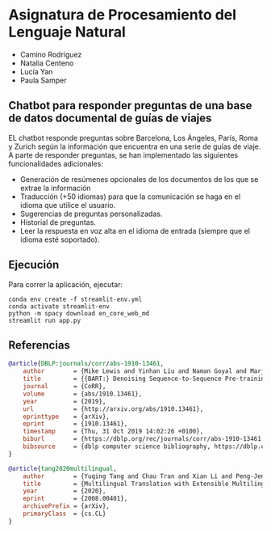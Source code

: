 # Asignatura de Procesamiento del Lenguaje Natural

- Camino Rodríguez
- Natalia Centeno
- Lucía Yan 
- Paula Samper
  
## Chatbot para responder preguntas de una base de datos documental de guías de viajes

EL chatbot responde preguntas sobre Barcelona, Los Ángeles, París, Roma y Zurich según la información que encuentra en una serie de guías de viaje.
A parte de responder preguntas, se han implementado las siguientes funcionalidades adicionales:
- Generación de resúmenes opcionales de los documentos de los que se extrae la información
- Traducción (+50 idiomas) para que la comunicación se haga en el idioma que utilice el usuario.
- Sugerencias de preguntas personalizadas.
- Historial de preguntas.
- Leer la respuesta en voz alta en el idioma de entrada (siempre que el idioma esté soportado).

## Ejecución

Para correr la aplicación, ejecutar:

~~~
conda env create -f streamlit-env.yml
conda activate streamlit-env
python -m spacy download en_core_web_md
streamlit run app.py
~~~

## Referencias

```bibtex
@article{DBLP:journals/corr/abs-1910-13461,
    author        = {Mike Lewis and Yinhan Liu and Naman Goyal and Marjan Ghazvininejad and Abdelrahman Mohamed and Omer Levy and Veselin Stoyanov and Luke Zettlemoyer},
    title         = {{BART:} Denoising Sequence-to-Sequence Pre-training for Natural Language Generation, Translation, and Comprehension},
    journal       = {CoRR},
    volume        = {abs/1910.13461},
    year          = {2019},
    url           = {http://arxiv.org/abs/1910.13461},
    eprinttype    = {arXiv},
    eprint        = {1910.13461},
    timestamp     = {Thu, 31 Oct 2019 14:02:26 +0100},
    biburl        = {https://dblp.org/rec/journals/corr/abs-1910-13461.bib},
    bibsource     = {dblp computer science bibliography, https://dblp.org}
}

@article{tang2020multilingual,
    author        = {Yuqing Tang and Chau Tran and Xian Li and Peng-Jen Chen and Naman Goyal and Vishrav Chaudhary and Jiatao Gu and Angela Fan},
    title         = {Multilingual Translation with Extensible Multilingual Pretraining and Finetuning},
    year          = {2020},
    eprint        = {2008.00401},
    archivePrefix = {arXiv},
    primaryClass  = {cs.CL}
}
